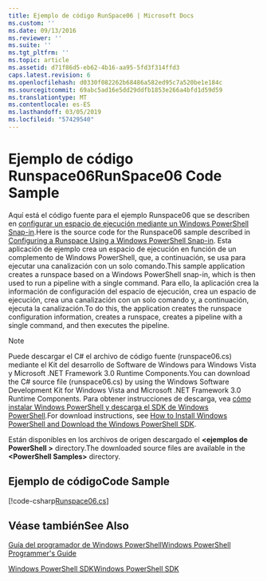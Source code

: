 ```yaml
---
title: Ejemplo de código RunSpace06 | Microsoft Docs
ms.custom: ''
ms.date: 09/13/2016
ms.reviewer: ''
ms.suite: ''
ms.tgt_pltfrm: ''
ms.topic: article
ms.assetid: d71f86d5-eb62-4b16-aa95-5fd3f314ffd3
caps.latest.revision: 6
ms.openlocfilehash: d0330f082262b68486a582ed95c7a520be1e184c
ms.sourcegitcommit: 69abc5ad16e5dd29ddfb1853e266a4bfd1d59d59
ms.translationtype: MT
ms.contentlocale: es-ES
ms.lasthandoff: 03/05/2019
ms.locfileid: "57429540"
---
```

# <a name="runspace06-code-sample"></a><span data-ttu-id="2ab6a-102">Ejemplo de código Runspace06</span><span class="sxs-lookup"><span data-stu-id="2ab6a-102">RunSpace06 Code Sample</span></span>

<span data-ttu-id="2ab6a-103">Aquí está el código fuente para el ejemplo Runspace06 que se describen en [configurar un espacio de ejecución mediante un Windows PowerShell Snap-in](http://msdn.microsoft.com/en-us/a7289ee8-9732-49ee-91c7-d533e9538b83).</span><span class="sxs-lookup"><span data-stu-id="2ab6a-103">Here is the source code for the Runspace06 sample described in [Configuring a Runspace Using a Windows PowerShell Snap-in](http://msdn.microsoft.com/en-us/a7289ee8-9732-49ee-91c7-d533e9538b83).</span></span> <span data-ttu-id="2ab6a-104">Esta aplicación de ejemplo crea un espacio de ejecución en función de un complemento de Windows PowerShell, que, a continuación, se usa para ejecutar una canalización con un solo comando.</span><span class="sxs-lookup"><span data-stu-id="2ab6a-104">This sample application creates a runspace based on a Windows PowerShell snap-in, which is then used to run a pipeline with a single command.</span></span> <span data-ttu-id="2ab6a-105">Para ello, la aplicación crea la información de configuración del espacio de ejecución, crea un espacio de ejecución, crea una canalización con un solo comando y, a continuación, ejecuta la canalización.</span><span class="sxs-lookup"><span data-stu-id="2ab6a-105">To do this, the application creates the runspace configuration information, creates a runspace, creates a pipeline with a single command, and then executes the pipeline.</span></span>

> [!NOTE]
> <span data-ttu-id="2ab6a-106">Puede descargar el C# el archivo de código fuente (runspace06.cs) mediante el Kit del desarrollo de Software de Windows para Windows Vista y Microsoft .NET Framework 3.0 Runtime Components.</span><span class="sxs-lookup"><span data-stu-id="2ab6a-106">You can download the C# source file (runspace06.cs) by using the Windows Software Development Kit for Windows Vista and Microsoft .NET Framework 3.0 Runtime Components.</span></span> <span data-ttu-id="2ab6a-107">Para obtener instrucciones de descarga, vea [cómo instalar Windows PowerShell y descarga el SDK de Windows PowerShell](/powershell/developer/installing-the-windows-powershell-sdk).</span><span class="sxs-lookup"><span data-stu-id="2ab6a-107">For download instructions, see [How to Install Windows PowerShell and Download the Windows PowerShell SDK](/powershell/developer/installing-the-windows-powershell-sdk).</span></span>
>
> <span data-ttu-id="2ab6a-108">Están disponibles en los archivos de origen descargado el  **\<ejemplos de PowerShell >** directory.</span><span class="sxs-lookup"><span data-stu-id="2ab6a-108">The downloaded source files are available in the **\<PowerShell Samples>** directory.</span></span>

## <a name="code-sample"></a><span data-ttu-id="2ab6a-109">Ejemplo de código</span><span class="sxs-lookup"><span data-stu-id="2ab6a-109">Code Sample</span></span>

[!code-csharp[Runspace06.cs](../../powershell-sdk-samples/SDK-2.0/csharp/Runspace06/Runspace06.cs#L11-L85 "Runspace06.cs")]

## <a name="see-also"></a><span data-ttu-id="2ab6a-110">Véase también</span><span class="sxs-lookup"><span data-stu-id="2ab6a-110">See Also</span></span>

[<span data-ttu-id="2ab6a-111">Guía del programador de Windows PowerShell</span><span class="sxs-lookup"><span data-stu-id="2ab6a-111">Windows PowerShell Programmer's Guide</span></span>](./windows-powershell-programmer-s-guide.md)

[<span data-ttu-id="2ab6a-112">Windows PowerShell SDK</span><span class="sxs-lookup"><span data-stu-id="2ab6a-112">Windows PowerShell SDK</span></span>](../windows-powershell-reference.md)